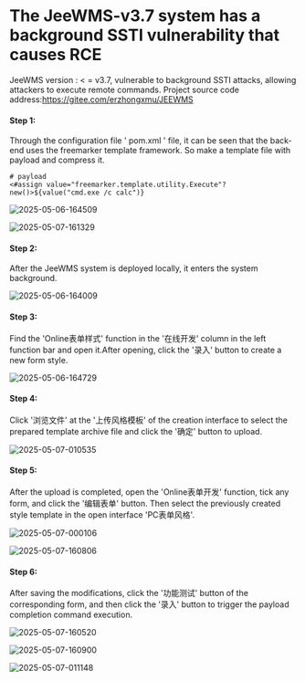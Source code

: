 # The JeeWMS-v3.7 system has a background SSTI vulnerability that causes RCE

  JeeWMS version : < = v3.7, vulnerable to background SSTI attacks, allowing attackers to execute remote commands.
  Project source code address:https://gitee.com/erzhongxmu/JEEWMS

#### Step 1:
  Through the configuration file ' pom.xml ' file, it can be seen that the back-end uses the freemarker template framework. So make a template file with payload and compress it.

```
# payload
<#assign value="freemarker.template.utility.Execute"?new()>${value("cmd.exe /c calc")}
```

![2025-05-06-164509](./src/img/2025-05-06-164509.png)

![2025-05-07-161329](./src/img/2025-05-07-161329.png)

#### Step 2:
  After the JeeWMS system is deployed locally, it enters the system background.

![2025-05-06-164009](./src/img/2025-05-06-164009.png)

#### Step 3:
  Find the 'Online表单样式' function in the '在线开发' column in the left function bar and open it.After opening, click the '录入' button to create a new form style.

![2025-05-06-164729](./src/img/2025-05-06-164729.png)

#### Step 4:
  Click '浏览文件' at the '上传风格模板' of the creation interface to select the prepared template archive file and click the '确定' button to upload.

![2025-05-07-010535](./src/img/2025-05-07-010535.png)

#### Step 5:
  After the upload is completed, open the 'Online表单开发' function, tick any form, and click the '编辑表单' button. Then select the previously created style template in the open interface 'PC表单风格'.

![2025-05-07-000106](./src/img/2025-05-07-160519.png)

![2025-05-07-160806](./src/img/2025-05-07-160806.png)

#### Step 6:
  After saving the modifications, click the '功能测试' button of the corresponding form, and then click the '录入' button to trigger the payload completion command execution.

![2025-05-07-160520](./src/img/2025-05-07-160520.png)

![2025-05-07-160900](./src/img/2025-05-07-160900.png)

![2025-05-07-011148](./src/img/2025-05-07-011148.png)
